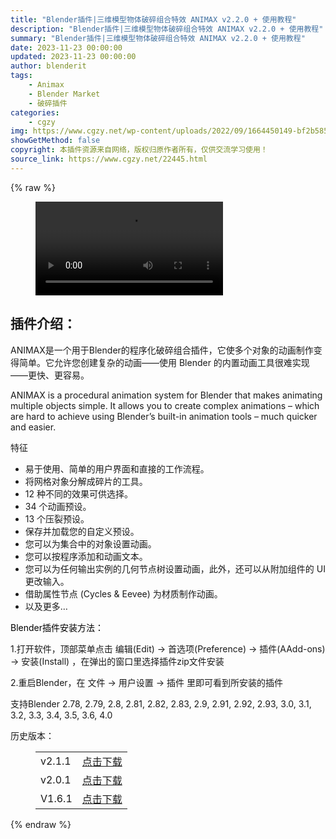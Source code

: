 ```yaml
---
title: "Blender插件|三维模型物体破碎组合特效 ANIMAX v2.2.0 + 使用教程"
description: "Blender插件|三维模型物体破碎组合特效 ANIMAX v2.2.0 + 使用教程"
summary: "Blender插件|三维模型物体破碎组合特效 ANIMAX v2.2.0 + 使用教程"
date: 2023-11-23 00:00:00
updated: 2023-11-23 00:00:00
author: blenderit
tags: 
    - Animax
    - Blender Market
    - 破碎插件
categories:
    - cgzy
img: https://www.cgzy.net/wp-content/uploads/2022/09/1664450149-bf2b585aaeb7a04.jpg
showGetMethod: false
copyright: 本插件资源来自网络，版权归原作者所有，仅供交流学习使用！
source_link: https://www.cgzy.net/22445.html
---
```


{% raw %}
<figure class="wp-block-video aligncenter"><video controls src="https://cloud.video.taobao.com/play/u/717183932/p/1/e/6/t/1/378970033349.mp4"></video></figure><div class="wp-block-pandastudio-title"><div class="title_style_01"><h2 id="h2-0">插件介绍：</h2></div></div><p class="is-style-text-indent-2em">ANIMAX是一个用于Blender的程序化破碎组合插件，它使多个对象的动画制作变得简单。它允许您创建复杂的动画——使用 Blender 的内置动画工具很难实现——更快、更容易。</p><p>ANIMAX is a procedural animation system for Blender that makes animating multiple objects simple. It allows you to create complex animations – which are hard to achieve using Blender’s built-in animation tools – much quicker and easier.</p><p>特征</p><ul>
<li>易于使用、简单的用户界面和直接的工作流程。</li>



<li>将网格对象分解成碎片的工具。</li>



<li>12 种不同的效果可供选择。</li>



<li>34 个动画预设。</li>



<li>13 个压裂预设。</li>



<li>保存并加载您的自定义预设。</li>



<li>您可以为集合中的对象设置动画。</li>



<li>您可以按程序添加和动画文本。</li>



<li>您可以为任何输出实例的几何节点树设置动画，此外，还可以从附加组件的 UI 更改输入。</li>



<li>借助属性节点 (Cycles &amp; Eevee) 为材质制作动画。</li>



<li>以及更多… </li>
</ul><p><mark style="background-color:rgba(0, 0, 0, 0)" class="has-inline-color has-vivid-red-color">Blender插件安装方法：</mark></p><p>1.打开软件，顶部菜单点击 编辑(Edit) → 首选项(Preference) → 插件(AAdd-ons) → 安装(Install) ，在弹出的窗口里选择插件zip文件安装</p><p>2.重启Blender，在 文件 → 用户设置 → 插件 里即可看到所安装的插件</p><div class="wp-block-pandastudio-tips"><div class="tip success "><p>支持Blender 2.78, 2.79, 2.8, 2.81, 2.82, 2.83, 2.9, 2.91, 2.92, 2.93, 3.0, 3.1, 3.2, 3.3, 3.4, 3.5, 3.6, 4.0</p>
</div></div><div class="wp-block-pandastudio-title"><div class="title_style_01"><p>历史版本：</p></div></div><figure class="wp-block-table has-medium-font-size"><table><tbody><tr><td>v2.1.1</td><td><a href="https://www.cgzy.net/go?_=4caa9f9b94aHR0cHM6Ly9wYW4uYmFpZHUuY29tL3MvMW90Yk5UNVM2a2UzLWhUUUJYbnFTRGc%2FcHdkPWZrc3M%3D" target="_blank">点击下载</a></td></tr><tr><td>v2.0.1</td><td><a href="https://www.cgzy.net/go?_=c34e7b19adaHR0cHM6Ly9wYW4uYmFpZHUuY29tL3MvMUFTbVF1UkozTUhHNUtYX256Y2oyaEE%2FcHdkPWoweXk%3D" target="_blank" rel="noreferrer noopener">点击下载</a></td></tr><tr><td>V1.6.1</td><td><a href="https://www.cgzy.net/go?_=22abe97be4aHR0cHM6Ly9wYW4uYmFpZHUuY29tL3MvMTMwX2ZQa2hTenpYNklIYldzcWRqOUE%2FcHdkPXlweDU%3D" target="_blank" rel="noreferrer noopener">点击下载</a></td></tr></tbody></table></figure>
<div style="display: none">cgzy</div>
{% endraw %}